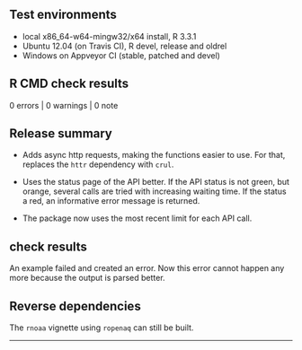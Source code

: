 ## Test environments
* local x86_64-w64-mingw32/x64 install, R 3.3.1
* Ubuntu 12.04 (on Travis CI), R devel, release and oldrel
* Windows on Appveyor CI (stable, patched and devel)

## R CMD check results

0 errors | 0 warnings | 0 note

## Release summary

* Adds async http requests, making the functions easier to use. For that, replaces the `httr` dependency with `crul`.

* Uses the status page of the API better. If the API status is not green, but orange, several calls are tried with increasing waiting time. If the status a red, an informative error message is returned.

* The package now uses the most recent limit for each API call.

## check results

An example failed and created an error. Now this error cannot happen any more because the output is parsed better.

## Reverse dependencies

The `rnoaa` vignette using `ropenaq` can still be built.

---


